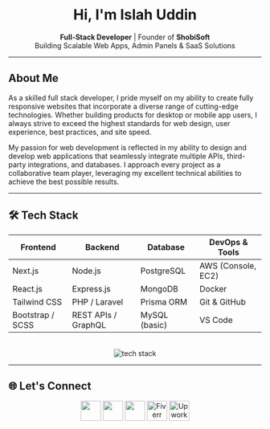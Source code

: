 <h1 align="center">Hi, I'm Islah Uddin</h1>

<p align="center">
  <strong>Full-Stack Developer</strong> | Founder of <strong>ShobiSoft</strong> <br/>
  Building Scalable Web Apps, Admin Panels & SaaS Solutions
</p>

---

##  About Me
<p >
  As a skilled full stack developer, I pride myself on my ability to create fully responsive websites that incorporate a diverse range of cutting-edge technologies. Whether building products for desktop or mobile app users, I always strive to exceed the highest standards for web design, user experience, best practices, and site speed.
  
My passion for web development is reflected in my ability to design and develop web applications that seamlessly integrate multiple APIs, third-party integrations, and databases. I approach every project as a collaborative team player, leveraging my excellent technical abilities to achieve the best possible results.

</p>

---

## 🛠️ Tech Stack

<div align="center">

| Frontend        | Backend             | Database         | DevOps & Tools       |
|-----------------|---------------------|------------------|----------------------|
| Next.js         | Node.js             | PostgreSQL       | AWS (Console, EC2)   |
| React.js        | Express.js          | MongoDB          | Docker               |
| Tailwind CSS    | PHP / Laravel       | Prisma ORM       | Git & GitHub         |
| Bootstrap / SCSS| REST APIs / GraphQL | MySQL (basic)    | VS Code              |

<br/>

<img src="https://skillicons.dev/icons?i=html,css,scss,js,ts,bootstrap,tailwind,react,nextjs,nodejs,express,php,laravel,postgres,mongodb,prisma,git,github,vscode,docker,aws&perline=10" alt="tech stack"/>

</div>

---

## 🌐 Let's Connect

<p align="center">
  <a href="https://www.linkedin.com/in/muhammad-islahuddin-391a931ba/" target="_blank"><img src="https://skillicons.dev/icons?i=linkedin" height="40"/></a>
  <a href="https://x.com/Islahuddin0812" target="_blank"><img src="https://skillicons.dev/icons?i=twitter" height="40"/></a>
  <a href="mailto:islahuddindev@gmail.com" target="_blank"><img src="https://skillicons.dev/icons?i=gmail" height="40"/></a>
  <a href="https://www.fiverr.com/s/qDrp5rg" target="_blank"><img src="https://upload.wikimedia.org/wikipedia/commons/3/31/Fiverr_Logo_2020.svg" alt="Fiverr" height="40"/></a>
  <a href="https://upwork.com/freelancers/~012359da3244f4960e" target="_blank"><img src="https://upload.wikimedia.org/wikipedia/commons/c/cf/Upwork-logo.svg" alt="Upwork" height="40"/></a>
</p>
